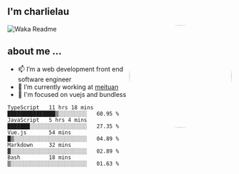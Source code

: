 
<h2>I'm charlielau</h2>
<img align='right' style="border-radius:50%" src="https://avatars1.githubusercontent.com/u/44078251?s=460&u=6b4f1c257663e44063b0b6a21c9c94f45bcfdcc7&v=4" width="230">

![Waka Readme](https://github.com/CharlieLau/charlielau/workflows/Waka%20Readme/badge.svg)

## about me ...
- 📫 I’m a web development front end software engineer
- 🔭 I’m currently working at  <a href="https://www.meituan.com">meituan</a>
- 🔭 I'm focused on vuejs and bundless

<!-- <p align="center">
  <a href="https://github.com/charlielau" class="rich-diff-level-one">
    <img src="https://github-readme-stats.vercel.app/api?username=charlielau&title_color=333&text_color=777" alt="CharlieLau" >
  </a>
</p> -->

<!--START_SECTION:waka-->
```text
TypeScript   11 hrs 18 mins  ███████████████▒░░░░░░░░░   60.95 % 
JavaScript   5 hrs 4 mins    ███████░░░░░░░░░░░░░░░░░░   27.35 % 
Vue.js       54 mins         █▒░░░░░░░░░░░░░░░░░░░░░░░   04.89 % 
Markdown     32 mins         ▓░░░░░░░░░░░░░░░░░░░░░░░░   02.89 % 
Bash         18 mins         ▒░░░░░░░░░░░░░░░░░░░░░░░░   01.63 % 
```
<!--END_SECTION:waka-->
